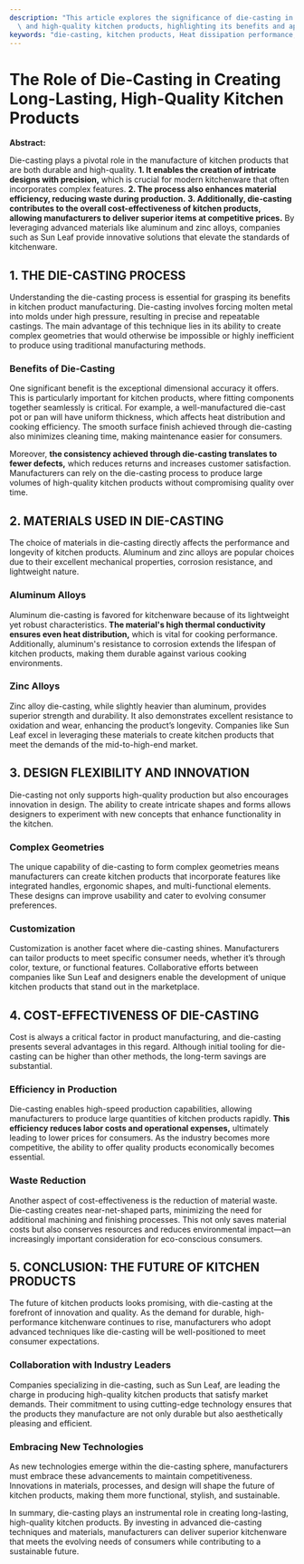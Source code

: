 ```yaml
---
description: "This article explores the significance of die-casting in the production of durable\
  \ and high-quality kitchen products, highlighting its benefits and applications."
keywords: "die-casting, kitchen products, Heat dissipation performance, Heat dissipation structure"
---
```

# The Role of Die-Casting in Creating Long-Lasting, High-Quality Kitchen Products

**Abstract:**

Die-casting plays a pivotal role in the manufacture of kitchen products that are both durable and high-quality. **1. It enables the creation of intricate designs with precision,** which is crucial for modern kitchenware that often incorporates complex features. **2. The process also enhances material efficiency, reducing waste during production.** **3. Additionally, die-casting contributes to the overall cost-effectiveness of kitchen products, allowing manufacturers to deliver superior items at competitive prices.** By leveraging advanced materials like aluminum and zinc alloys, companies such as Sun Leaf provide innovative solutions that elevate the standards of kitchenware.

## 1. THE DIE-CASTING PROCESS

Understanding the die-casting process is essential for grasping its benefits in kitchen product manufacturing. Die-casting involves forcing molten metal into molds under high pressure, resulting in precise and repeatable castings. The main advantage of this technique lies in its ability to create complex geometries that would otherwise be impossible or highly inefficient to produce using traditional manufacturing methods.

### Benefits of Die-Casting 

One significant benefit is the exceptional dimensional accuracy it offers. This is particularly important for kitchen products, where fitting components together seamlessly is critical. For example, a well-manufactured die-cast pot or pan will have uniform thickness, which affects heat distribution and cooking efficiency. The smooth surface finish achieved through die-casting also minimizes cleaning time, making maintenance easier for consumers.

Moreover, **the consistency achieved through die-casting translates to fewer defects,** which reduces returns and increases customer satisfaction. Manufacturers can rely on the die-casting process to produce large volumes of high-quality kitchen products without compromising quality over time.

## 2. MATERIALS USED IN DIE-CASTING

The choice of materials in die-casting directly affects the performance and longevity of kitchen products. Aluminum and zinc alloys are popular choices due to their excellent mechanical properties, corrosion resistance, and lightweight nature.

### Aluminum Alloys

Aluminum die-casting is favored for kitchenware because of its lightweight yet robust characteristics. **The material's high thermal conductivity ensures even heat distribution,** which is vital for cooking performance. Additionally, aluminum's resistance to corrosion extends the lifespan of kitchen products, making them durable against various cooking environments.

### Zinc Alloys

Zinc alloy die-casting, while slightly heavier than aluminum, provides superior strength and durability. It also demonstrates excellent resistance to oxidation and wear, enhancing the product’s longevity. Companies like Sun Leaf excel in leveraging these materials to create kitchen products that meet the demands of the mid-to-high-end market.

## 3. DESIGN FLEXIBILITY AND INNOVATION

Die-casting not only supports high-quality production but also encourages innovation in design. The ability to create intricate shapes and forms allows designers to experiment with new concepts that enhance functionality in the kitchen.

### Complex Geometries

The unique capability of die-casting to form complex geometries means manufacturers can create kitchen products that incorporate features like integrated handles, ergonomic shapes, and multi-functional elements. These designs can improve usability and cater to evolving consumer preferences.

### Customization

Customization is another facet where die-casting shines. Manufacturers can tailor products to meet specific consumer needs, whether it’s through color, texture, or functional features. Collaborative efforts between companies like Sun Leaf and designers enable the development of unique kitchen products that stand out in the marketplace.

## 4. COST-EFFECTIVENESS OF DIE-CASTING

Cost is always a critical factor in product manufacturing, and die-casting presents several advantages in this regard. Although initial tooling for die-casting can be higher than other methods, the long-term savings are substantial.

### Efficiency in Production

Die-casting enables high-speed production capabilities, allowing manufacturers to produce large quantities of kitchen products rapidly. **This efficiency reduces labor costs and operational expenses,** ultimately leading to lower prices for consumers. As the industry becomes more competitive, the ability to offer quality products economically becomes essential.

### Waste Reduction

Another aspect of cost-effectiveness is the reduction of material waste. Die-casting creates near-net-shaped parts, minimizing the need for additional machining and finishing processes. This not only saves material costs but also conserves resources and reduces environmental impact—an increasingly important consideration for eco-conscious consumers.

## 5. CONCLUSION: THE FUTURE OF KITCHEN PRODUCTS

The future of kitchen products looks promising, with die-casting at the forefront of innovation and quality. As the demand for durable, high-performance kitchenware continues to rise, manufacturers who adopt advanced techniques like die-casting will be well-positioned to meet consumer expectations.

### Collaboration with Industry Leaders

Companies specializing in die-casting, such as Sun Leaf, are leading the charge in producing high-quality kitchen products that satisfy market demands. Their commitment to using cutting-edge technology ensures that the products they manufacture are not only durable but also aesthetically pleasing and efficient.

### Embracing New Technologies

As new technologies emerge within the die-casting sphere, manufacturers must embrace these advancements to maintain competitiveness. Innovations in materials, processes, and design will shape the future of kitchen products, making them more functional, stylish, and sustainable.

In summary, die-casting plays an instrumental role in creating long-lasting, high-quality kitchen products. By investing in advanced die-casting techniques and materials, manufacturers can deliver superior kitchenware that meets the evolving needs of consumers while contributing to a sustainable future.

